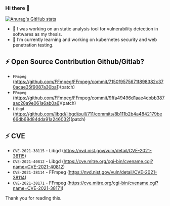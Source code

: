 ### Hi there 👋
[![Anurag's GitHub stats](https://github-readme-stats.vercel.app/api?username=meweez&show_icons=true&theme=radical)](https://github.com/anuraghazra/github-readme-stats)

- 🔭 I was working on an static analysis tool for vulnerability detection in softwares as my thesis.
- 🌱 I’m currently learning and working on kubernetes security and web penetration testing.

## ⚡ Open Source Contribution Github/Gitlab?
- `FFmpeg` (https://github.com/FFmpeg/FFmpeg/commit/7150f9575671f898382c370acae35f9087a30ba1)(patch)
- `FFmpeg` (https://github.com/FFmpeg/FFmpeg/commit/9ffa49496d1aae4cbbb387aac28a9e061a6ab0a6)(patch)
- `Libgd` (https://github.com/libgd/libgd/pull/711/commits/8b111b2b4a4842179be66db68d84dda91a246032)(patch)

## ⚡ CVE
- `CVE-2021-38115` - Libgd (https://nvd.nist.gov/vuln/detail/CVE-2021-38115)
- `CVE-2021-40812` - Libgd (https://cve.mitre.org/cgi-bin/cvename.cgi?name=CVE-2021-40812)
- `CVE-2021-38114` - FFmpeg (https://nvd.nist.gov/vuln/detail/CVE-2021-38114)
- `CVE-2021-38171` - FFmpeg (https://cve.mitre.org/cgi-bin/cvename.cgi?name=CVE-2021-38171)
<!-- 
## 📫 How to reach me
![reachme](reachme.png)
 -->



Thank you for reading this.

<!--
**me22bee/me22bee** is a ✨ _special_ ✨ repository because its `README.md` (this file) appears on your GitHub profile.

Here are some ideas to get you started:

- 🔭 I’m currently working on ...
- 🌱 I’m currently learning ...
- 👯 I’m looking to collaborate on ...
- 🤔 I’m looking for help with ...
- 💬 Ask me about ...
- 📫 How to reach me: ...
- 😄 Pronouns: ...
- ⚡ Fun fact: ...
-->
